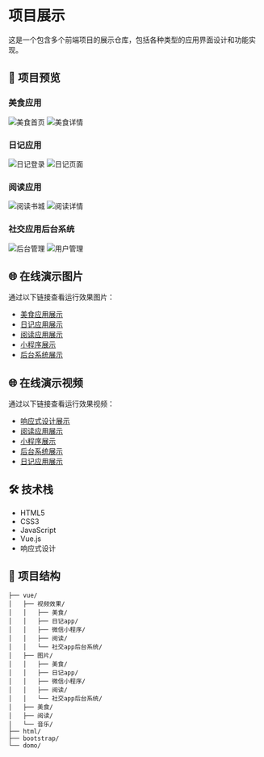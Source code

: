 # 项目展示

这是一个包含多个前端项目的展示仓库，包括各种类型的应用界面设计和功能实现。

## 📱 项目预览

### 美食应用
<!-- 展示美食相关的应用界面设计，包括首页、详情页、搜索等功能。 -->

![美食首页](vue/图片/美食图片/美食首页.jpg)
![美食详情](vue/图片/美食图片/美食详情.jpg)

### 日记应用  
<!-- 个人日记管理应用，具有登录、写日记、日历等功能。 -->

![日记登录](vue/图片/日记app/登录.png)
![日记页面](vue/图片/日记app/日记.png)

### 阅读应用
<!-- 在线阅读平台，包含书城、书架、阅读界面等。 -->

![阅读书城](vue/图片/阅读图片/阅读书城.jpg)
![阅读详情](vue/图片/阅读图片/阅读详情.jpg)

### 社交应用后台系统
<!-- 后台管理系统界面，包含用户管理、内容管理等功能。 -->

![后台管理](vue/图片/社交app后台系统图片/后台管理员.jpg)
![用户管理](vue/图片/社交app后台系统图片/用户首页.jpg)

## 🌐 在线演示图片

通过以下链接查看运行效果图片：

- [美食应用展示](https://hbinlris.github.io/vue/图片/DeliciousFood.html)
- [日记应用展示](https://hbinlris.github.io/vue/图片/diary.html)  
- [阅读应用展示](https://hbinlris.github.io/vue/图片/reading.html)
- [小程序展示](https://hbinlris.github.io/vue/图片/miniProgram.html)
- [后台系统展示](https://hbinlris.github.io/vue/图片/backend.html)

## 🌐 在线演示视频

通过以下链接查看运行效果视频：

- [响应式设计展示](https://hbinlris.github.io/bootstrap/赌场/bootstrap.html)
- [阅读应用展示](https://hbinlris.github.io/vue/视频效果/reading.html)
- [小程序展示](https://hbinlris.github.io/vue/视频效果/miniProgram.html)
- [后台系统展示](https://hbinlris.github.io/vue/视频效果/backend.html)
- [日记应用展示](https://hbinlris.github.io/vue/视频效果/diary.html)


## 🛠️ 技术栈

- HTML5
- CSS3
- JavaScript
- Vue.js
- 响应式设计

## 📄 项目结构

```
├── vue/
│   ├── 视频效果/
│   │   ├── 美食/
│   │   ├── 日记app/
│   │   ├── 微信小程序/
│   │   ├── 阅读/
│   │   └── 社交app后台系统/  
│   ├── 图片/
│   │   ├── 美食/
│   │   ├── 日记app/
│   │   ├── 微信小程序/
│   │   ├── 阅读/
│   │   └── 社交app后台系统/
│   ├── 美食/
│   ├── 阅读/
│   └── 音乐/
├── html/
├── bootstrap/
└── domo/
```

